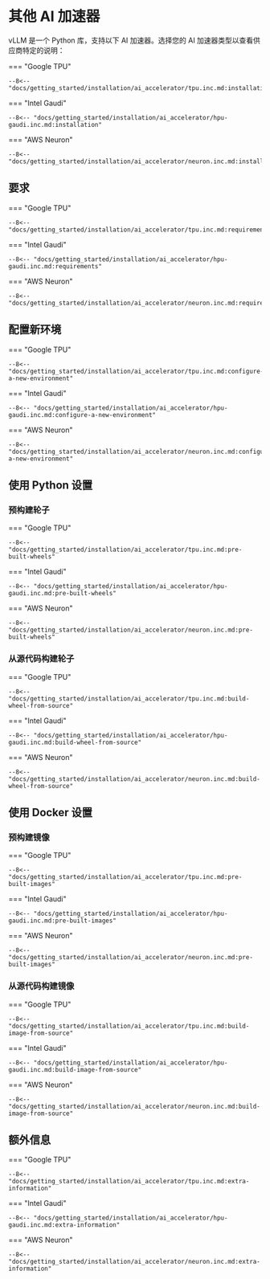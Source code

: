 # 其他 AI 加速器

vLLM 是一个 Python 库，支持以下 AI 加速器。选择您的 AI 加速器类型以查看供应商特定的说明：

=== "Google TPU"

    --8<-- "docs/getting_started/installation/ai_accelerator/tpu.inc.md:installation"

=== "Intel Gaudi"

    --8<-- "docs/getting_started/installation/ai_accelerator/hpu-gaudi.inc.md:installation"

=== "AWS Neuron"

    --8<-- "docs/getting_started/installation/ai_accelerator/neuron.inc.md:installation"

## 要求

=== "Google TPU"

    --8<-- "docs/getting_started/installation/ai_accelerator/tpu.inc.md:requirements"

=== "Intel Gaudi"

    --8<-- "docs/getting_started/installation/ai_accelerator/hpu-gaudi.inc.md:requirements"

=== "AWS Neuron"

    --8<-- "docs/getting_started/installation/ai_accelerator/neuron.inc.md:requirements"

## 配置新环境

=== "Google TPU"

    --8<-- "docs/getting_started/installation/ai_accelerator/tpu.inc.md:configure-a-new-environment"

=== "Intel Gaudi"

    --8<-- "docs/getting_started/installation/ai_accelerator/hpu-gaudi.inc.md:configure-a-new-environment"

=== "AWS Neuron"

    --8<-- "docs/getting_started/installation/ai_accelerator/neuron.inc.md:configure-a-new-environment"

## 使用 Python 设置

### 预构建轮子

=== "Google TPU"

    --8<-- "docs/getting_started/installation/ai_accelerator/tpu.inc.md:pre-built-wheels"

=== "Intel Gaudi"

    --8<-- "docs/getting_started/installation/ai_accelerator/hpu-gaudi.inc.md:pre-built-wheels"

=== "AWS Neuron"

    --8<-- "docs/getting_started/installation/ai_accelerator/neuron.inc.md:pre-built-wheels"

### 从源代码构建轮子

=== "Google TPU"

    --8<-- "docs/getting_started/installation/ai_accelerator/tpu.inc.md:build-wheel-from-source"

=== "Intel Gaudi"

    --8<-- "docs/getting_started/installation/ai_accelerator/hpu-gaudi.inc.md:build-wheel-from-source"

=== "AWS Neuron"

    --8<-- "docs/getting_started/installation/ai_accelerator/neuron.inc.md:build-wheel-from-source"

## 使用 Docker 设置

### 预构建镜像

=== "Google TPU"

    --8<-- "docs/getting_started/installation/ai_accelerator/tpu.inc.md:pre-built-images"

=== "Intel Gaudi"

    --8<-- "docs/getting_started/installation/ai_accelerator/hpu-gaudi.inc.md:pre-built-images"

=== "AWS Neuron"

    --8<-- "docs/getting_started/installation/ai_accelerator/neuron.inc.md:pre-built-images"

### 从源代码构建镜像

=== "Google TPU"

    --8<-- "docs/getting_started/installation/ai_accelerator/tpu.inc.md:build-image-from-source"

=== "Intel Gaudi"

    --8<-- "docs/getting_started/installation/ai_accelerator/hpu-gaudi.inc.md:build-image-from-source"

=== "AWS Neuron"

    --8<-- "docs/getting_started/installation/ai_accelerator/neuron.inc.md:build-image-from-source"

## 额外信息

=== "Google TPU"

    --8<-- "docs/getting_started/installation/ai_accelerator/tpu.inc.md:extra-information"

=== "Intel Gaudi"

    --8<-- "docs/getting_started/installation/ai_accelerator/hpu-gaudi.inc.md:extra-information"

=== "AWS Neuron"

    --8<-- "docs/getting_started/installation/ai_accelerator/neuron.inc.md:extra-information"